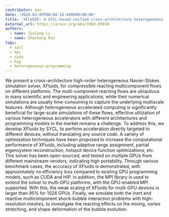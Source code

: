```yaml
---
contributor: max
date: '2024-03-09T08:08:10.490000+00:00'
title: 'XFLUIDS: A SYCL-based unified cross-architecture heterogeneous simulation solver for compressible reacting flows'
external_url: https://arxiv.org/abs/2403.05910
authors:
  - name: Jinlong Li
  - name: Shucheng Pan
tags:
  - sycl
  - hpc
  - cuda
  - hip
  - heterogeneous-programming
---
```


We present a cross-architecture high-order heterogeneous Navier-Stokes simulation solver, XFluids, for compressible
reacting multicomponent flows on different platforms. The multi-component reacting flows are ubiquitous in many scientific
and engineering applications, while their numerical simulations are usually time-consuming to capture the underlying 
multiscale features. Although heterogeneous accelerated computing is significantly beneficial for large-scale simulations
of these flows, effective utilization of various heterogeneous accelerators with different architectures and programming
models in the market remains a challenge. To address this, we develop XFluids by SYCL, to perform acceleration directly
targeted to different devices, without translating any source code. A variety of optimization techniques have been proposed
to increase the computational performance of XFluids, including adaptive range assignment, partial eigensystem reconstruction,
hotspot device function optimizations, etc. This solver has been open-sourced, and tested on multiple GPUs from different mainstream
vendors, indicating high portability. Through various benchmark cases, the accuracy of XFluids is demonstrated, with approximately
no efficiency loss compared to existing GPU programming models, such as CUDA and HIP. In addition, the MPI library is used to extend
the solver to multi-GPU platforms, with the GPU-enabled MPI supported. With this, the weak scaling of XFluids for multi-GPU devices
is larger than 95% for 1024 GPUs. Finally, we simulate both the inert and reactive multicomponent shock-bubble interaction problems
with high-resolution meshes, to investigate the reacting effects on the mixing, vortex stretching, and shape deformation of the bubble evolution.
